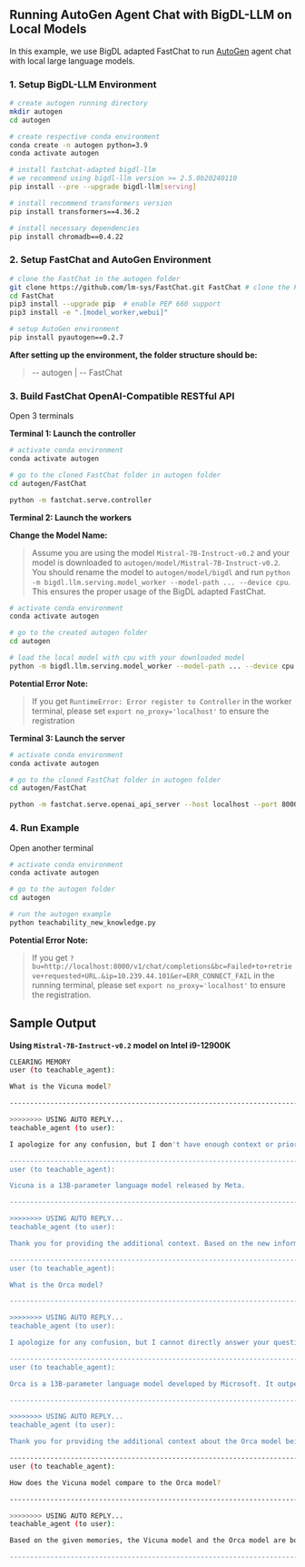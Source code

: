 ## Running AutoGen Agent Chat with BigDL-LLM on Local Models
In this example, we use BigDL adapted FastChat to run [AutoGen](https://microsoft.github.io/autogen/) agent chat with 
local large language models.

### 1. Setup BigDL-LLM Environment
```bash
# create autogen running directory
mkdir autogen
cd autogen

# create respective conda environment
conda create -n autogen python=3.9
conda activate autogen

# install fastchat-adapted bigdl-llm
# we recommend using bigdl-llm version >= 2.5.0b20240110
pip install --pre --upgrade bigdl-llm[serving]

# install recommend transformers version
pip install transformers==4.36.2

# install necessary dependencies
pip install chromadb==0.4.22
```

### 2. Setup FastChat and AutoGen Environment
```bash
# clone the FastChat in the autogen folder
git clone https://github.com/lm-sys/FastChat.git FastChat # clone the FastChat
cd FastChat
pip3 install --upgrade pip  # enable PEP 660 support
pip3 install -e ".[model_worker,webui]"

# setup AutoGen environment
pip install pyautogen==0.2.7
```

**After setting up the environment, the folder structure should be:**
> -- autogen
> | -- FastChat


### 3. Build FastChat OpenAI-Compatible RESTful API
Open 3 terminals

**Terminal 1: Launch the controller**

```bash
# activate conda environment
conda activate autogen

# go to the cloned FastChat folder in autogen folder
cd autogen/FastChat

python -m fastchat.serve.controller
```

**Terminal 2: Launch the workers**

**Change the Model Name:**
> Assume you are using the model `Mistral-7B-Instruct-v0.2` and your model is downloaded to `autogen/model/Mistral-7B-Instruct-v0.2`. You should rename the model to `autogen/model/bigdl` and run `python -m bigdl.llm.serving.model_worker --model-path ... --device cpu`. This ensures the proper usage of the BigDL adapted FastChat.

```bash
# activate conda environment
conda activate autogen

# go to the created autogen folder
cd autogen

# load the local model with cpu with your downloaded model
python -m bigdl.llm.serving.model_worker --model-path ... --device cpu
```

**Potential Error Note:**
> If you get `RuntimeError: Error register to Controller` in the worker terminal, please set `export no_proxy='localhost'` to ensure the registration


**Terminal 3: Launch the server**

```bash
# activate conda environment
conda activate autogen

# go to the cloned FastChat folder in autogen folder
cd autogen/FastChat

python -m fastchat.serve.openai_api_server --host localhost --port 8000
```

### 4. Run Example
Open another terminal

```bash
# activate conda environment
conda activate autogen

# go to the autogen folder
cd autogen

# run the autogen example
python teachability_new_knowledge.py
```

**Potential Error Note:**
> If you get `?bu=http://localhost:8000/v1/chat/completions&bc=Failed+to+retrieve+requested+URL.&ip=10.239.44.101&er=ERR_CONNECT_FAIL` in the running terminal, please set `export no_proxy='localhost'` to ensure the registration.


## Sample Output

**Using `Mistral-7B-Instruct-v0.2` model on Intel i9-12900K**

```bash
CLEARING MEMORY
user (to teachable_agent):

What is the Vicuna model?

--------------------------------------------------------------------------------

>>>>>>>> USING AUTO REPLY...
teachable_agent (to user):

I apologize for any confusion, but I don't have enough context or prior information from our conversations to know specifically what you mean by "the Vicuna model." Vicunas are a species of camelid native to South America, but there is no known statistical or machine learning model named after them in the field of data science or artificial intelligence. If you could please provide more context or details about what you mean by "the Vicuna model," I would be happy to help you with any related questions or information you might have.

--------------------------------------------------------------------------------
user (to teachable_agent):

Vicuna is a 13B-parameter language model released by Meta.

--------------------------------------------------------------------------------

>>>>>>>> USING AUTO REPLY...
teachable_agent (to user):

Thank you for providing the additional context. Based on the new information, the Vicuna model is a 13B-parameter language model developed and released by Meta (formerly Facebook). However, I would need to access more detailed information about this model to fully understand its capabilities, architecture, and applications. If you have any specific questions or details about the Vicuna model, feel free to ask and I will do my best to help you.

--------------------------------------------------------------------------------
user (to teachable_agent):

What is the Orca model?

--------------------------------------------------------------------------------

>>>>>>>> USING AUTO REPLY...
teachable_agent (to user):

I apologize for any confusion, but I cannot directly answer your question about the Orca model without more context or information. The term "Orca model" is not mentioned in the context provided in our previous conversation, which was about the Vicuna model being a 13B-parameter language model released by Meta. If you could please provide more details or context about the Orca model, such as who developed it, when it was released, and what type of model it is, I would be happy to help you with any related questions or information you might have.

--------------------------------------------------------------------------------
user (to teachable_agent):

Orca is a 13B-parameter language model developed by Microsoft. It outperforms Vicuna on most tasks.

--------------------------------------------------------------------------------

>>>>>>>> USING AUTO REPLY...
teachable_agent (to user):

Thank you for providing the additional context about the Orca model being a 13B-parameter language model developed by Microsoft that outperforms the Vicuna model on most tasks. With this information, we can infer that both the Vicuna and Orca models are large-scale language models with a similar number of parameters, and that the Orca model has better performance based on the tasks it has been evaluated on. However, without more specific details about the models' architectures, capabilities, and applications, it is difficult to provide a comprehensive comparison or analysis. If you have any specific questions or details about the Vicuna or Orca models, feel free to ask and I will do my best to help you.

--------------------------------------------------------------------------------
user (to teachable_agent):

How does the Vicuna model compare to the Orca model?

--------------------------------------------------------------------------------

>>>>>>>> USING AUTO REPLY...
teachable_agent (to user):

Based on the given memories, the Vicuna model and the Orca model are both 13B-parameter language models, meaning they have similar capacity and architecture. However, the text states that the Orca model, developed by Microsoft, outperforms the Vicuna model on most tasks. Therefore, the Orca model can be considered more advanced or effective than the Vicuna model based on the provided information. It's important to note that this comparison is based on the specific task or set of tasks mentioned in the text, and the performance of the models may vary depending on the specific use case or dataset.

--------------------------------------------------------------------------------
```